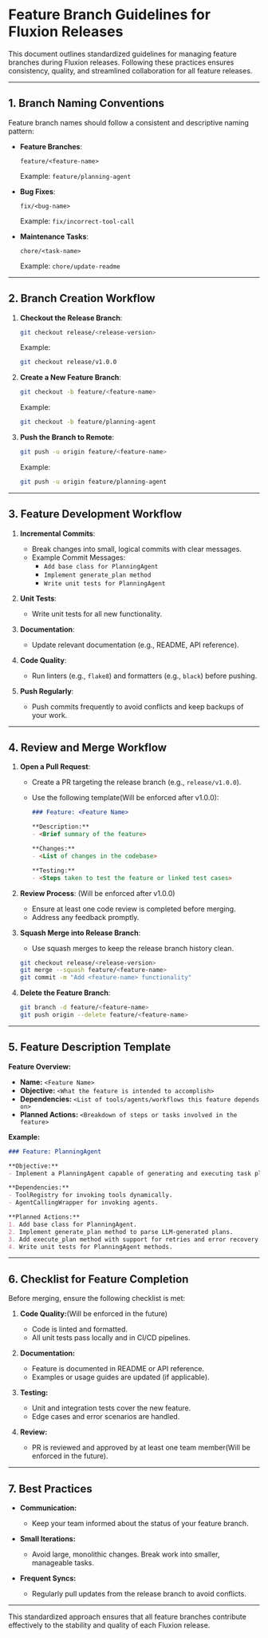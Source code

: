 # Feature Branch Guidelines for Fluxion Releases

This document outlines standardized guidelines for managing feature branches during Fluxion releases. Following these practices ensures consistency, quality, and streamlined collaboration for all feature releases.

---

## **1. Branch Naming Conventions**

Feature branch names should follow a consistent and descriptive naming pattern:

- **Feature Branches**:
  ```
  feature/<feature-name>
  ```
  Example: `feature/planning-agent`

- **Bug Fixes**:
  ```
  fix/<bug-name>
  ```
  Example: `fix/incorrect-tool-call`

- **Maintenance Tasks**:
  ```
  chore/<task-name>
  ```
  Example: `chore/update-readme`

---

## **2. Branch Creation Workflow**

1. **Checkout the Release Branch**:
   ```bash
   git checkout release/<release-version>
   ```
   Example:
   ```bash
   git checkout release/v1.0.0
   ```

2. **Create a New Feature Branch**:
   ```bash
   git checkout -b feature/<feature-name>
   ```
   Example:
   ```bash
   git checkout -b feature/planning-agent
   ```

3. **Push the Branch to Remote**:
   ```bash
   git push -u origin feature/<feature-name>
   ```
   Example:
   ```bash
   git push -u origin feature/planning-agent
   ```

---

## **3. Feature Development Workflow**

1. **Incremental Commits**:
   - Break changes into small, logical commits with clear messages.
   - Example Commit Messages:
     - `Add base class for PlanningAgent`
     - `Implement generate_plan method`
     - `Write unit tests for PlanningAgent`

2. **Unit Tests**:
   - Write unit tests for all new functionality.

3. **Documentation**:
   - Update relevant documentation (e.g., README, API reference).

4. **Code Quality**:
   - Run linters (e.g., `flake8`) and formatters (e.g., `black`) before pushing.

5. **Push Regularly**:
   - Push commits frequently to avoid conflicts and keep backups of your work.

---

## **4. Review and Merge Workflow**

1. **Open a Pull Request**:
   - Create a PR targeting the release branch (e.g., `release/v1.0.0`).
   - Use the following template(Will be enforced after v1.0.0):

     ```markdown
     ### Feature: <Feature Name>

     **Description:**
     - <Brief summary of the feature>

     **Changes:**
     - <List of changes in the codebase>

     **Testing:**
     - <Steps taken to test the feature or linked test cases>
     ```

2. **Review Process**: (Will be enforced after v1.0.0)
   - Ensure at least one code review is completed before merging.
   - Address any feedback promptly.

3. **Squash Merge into Release Branch**:
   - Use squash merges to keep the release branch history clean.
   ```bash
   git checkout release/<release-version>
   git merge --squash feature/<feature-name>
   git commit -m "Add <feature-name> functionality"
   ```

4. **Delete the Feature Branch**:
   ```bash
   git branch -d feature/<feature-name>
   git push origin --delete feature/<feature-name>
   ```

---

## **5. Feature Description Template**

**Feature Overview:**
- **Name:** `<Feature Name>`
- **Objective:** `<What the feature is intended to accomplish>`
- **Dependencies:** `<List of tools/agents/workflows this feature depends on>`
- **Planned Actions:** `<Breakdown of steps or tasks involved in the feature>`

**Example:**
```markdown
### Feature: PlanningAgent

**Objective:**
- Implement a PlanningAgent capable of generating and executing task plans using tool and agent calls.

**Dependencies:**
- ToolRegistry for invoking tools dynamically.
- AgentCallingWrapper for invoking agents.

**Planned Actions:**
1. Add base class for PlanningAgent.
2. Implement generate_plan method to parse LLM-generated plans.
3. Add execute_plan method with support for retries and error recovery.
4. Write unit tests for PlanningAgent methods.
```

---

## **6. Checklist for Feature Completion**

Before merging, ensure the following checklist is met:

1. **Code Quality:**(Will be enforced in the future)
   - Code is linted and formatted.
   - All unit tests pass locally and in CI/CD pipelines.

2. **Documentation:**
   - Feature is documented in README or API reference.
   - Examples or usage guides are updated (if applicable).

3. **Testing:**
   - Unit and integration tests cover the new feature.
   - Edge cases and error scenarios are handled.

4. **Review:**
   - PR is reviewed and approved by at least one team member(Will be enforced in the future).

---

## **7. Best Practices**

- **Communication:**
  - Keep your team informed about the status of your feature branch.

- **Small Iterations:**
  - Avoid large, monolithic changes. Break work into smaller, manageable tasks.

- **Frequent Syncs:**
  - Regularly pull updates from the release branch to avoid conflicts.

---

This standardized approach ensures that all feature branches contribute effectively to the stability and quality of each Fluxion release.

